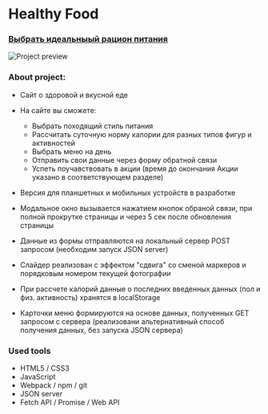 # Healthy Food

### [Выбрать идеальныый рацион питания](https://pavelchugreev.github.io/Food/)

![Project preview](./img.readme.gif)

### About project:
* Сайт о здоровой и вкусной еде
* На сайте вы сможете:
    - Выбрать походящий стиль питания
    - Рассчитать суточную норму калории для разных типов фигур и активностей
    - Выбрать меню на день
    - Отправить свои данные через форму обратной связи
    - Успеть поучавствовать в акции (время до окончания Акции указано в соответствующем разделе)
* Версия для планшетных и мобильных устройств в разработке
 
* Модальное окно вызывается нажатием кнопок обраной связи, при полной прокрутке страницы и через 5 сек после обновления страницы
* Данные из формы отправляются на локальный сервер POST запросом (необходим запуск JSON server)
* Слайдер реализован с эффектом "сдвига" со сменой маркеров и порядковым номером текущей фотографии
* При рассчете калорий данные о последних введенных данных (пол и физ. активность) хранятся в localStorage 
* Карточки меню формируются на основе данных, полученных GET запросом с сервера (реализовани альтернативный способ получения данных, без запуска JSON сервера)

### Used tools
* HTML5 / CSS3
* JavaScript 
* Webpack / npm / git
* JSON server
* Fetch API / Promise / Web API